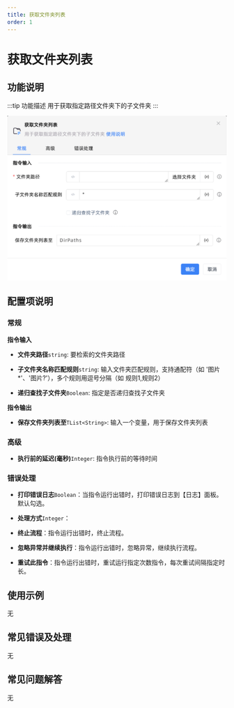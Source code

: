 ```yaml
---
title: 获取文件夹列表
order: 1
---
```


# 获取文件夹列表

## 功能说明

:::tip 功能描述
用于获取指定路径文件夹下的子文件夹
:::

![获取文件夹列表](../../../assets/获取文件夹列表_command.png)

## 配置项说明

### 常规

**指令输入**

- **文件夹路径**`string`: 要检索的文件夹路径

- **子文件夹名称匹配规则**`string`: 输入文件夹匹配规则，支持通配符（如 '图片*'、'图片?'），多个规则用逗号分隔（如 规则1,规则2）

- **递归查找子文件夹**`Boolean`: 指定是否递归查找子文件夹


**指令输出**

- **保存文件夹列表至**`TList<String>`: 输入一个变量，用于保存文件夹列表

### 高级

- **执行前的延迟(毫秒)**`Integer`: 指令执行前的等待时间

### 错误处理

- **打印错误日志**`Boolean`：当指令运行出错时，打印错误日志到【日志】面板。默认勾选。

- **处理方式**`Integer`：

 - **终止流程**：指令运行出错时，终止流程。

 - **忽略异常并继续执行**：指令运行出错时，忽略异常，继续执行流程。

 - **重试此指令**：指令运行出错时，重试运行指定次数指令，每次重试间隔指定时长。

## 使用示例
无

## 常见错误及处理

无

## 常见问题解答

无

